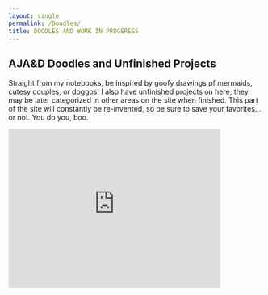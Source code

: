 ```yaml
---
layout: single
permalink: /Doodles/
title: DOODLES AND WORK IN PROGERESS
---
```

## AJA&D Doodles and Unfinished Projects
Straight from my notebooks, be inspired by goofy drawings pf mermaids, cutesy couples, or doggos! I also have unfinished projects on here; they may be later categorized in other areas on the site when finished. This part of the site will constantly be re-invented, so be sure to save your favorites... or not. You do you, boo.

<iframe width="420" height="315" src="https://photos.app.goo.gl/W3DqKYQpkgeLvclW2" frameborder="0" allowfullscreen></iframe
